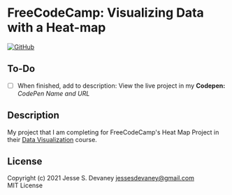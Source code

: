 # FreeCodeCamp: Visualizing Data with a Heat-map

[![GitHub](https://img.shields.io/github/license/jessesdevaney/freecodecamp-heat-map?style=flat-square)](https://github.com/jessesdevaney/freecodecamp-heat-map/blob/main/LICENSE)

## To-Do

- [ ] When finished, add to description: View the live project in my **Codepen:** _CodePen Name and URL_

## Description

My project that I am completing for FreeCodeCamp's Heat Map Project in their [Data Visualization](https://www.freecodecamp.org/learn/data-visualization/) course.

## License

Copyright (c) 2021 Jesse S. Devaney <jessesdevaney@gmail.com>  
MIT License
